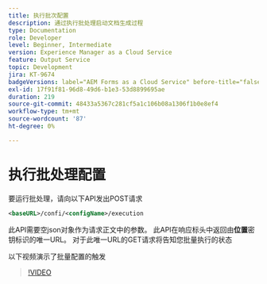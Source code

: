 ```yaml
---
title: 执行批次配置
description: 通过执行批处理启动文档生成过程
type: Documentation
role: Developer
level: Beginner, Intermediate
version: Experience Manager as a Cloud Service
feature: Output Service
topic: Development
jira: KT-9674
badgeVersions: label="AEM Forms as a Cloud Service" before-title="false"
exl-id: 17f91f81-96d8-49d6-b1e3-53d8899695ae
duration: 219
source-git-commit: 48433a5367c281cf5a1c106b08a1306f1b0e8ef4
workflow-type: tm+mt
source-wordcount: '87'
ht-degree: 0%

---
```


# 执行批处理配置

要运行批处理，请向以下API发出POST请求

```xml
<baseURL>/confi/<configName>/execution
```

此API需要空json对象作为请求正文中的参数。
此API在响应标头中返回由**位置**密钥标识的唯一URL。
对于此唯一URL的GET请求将告知您批量执行的状态

以下视频演示了批量配置的触发

>[!VIDEO](https://video.tv.adobe.com/v/340242?quality=12&learn=on)
